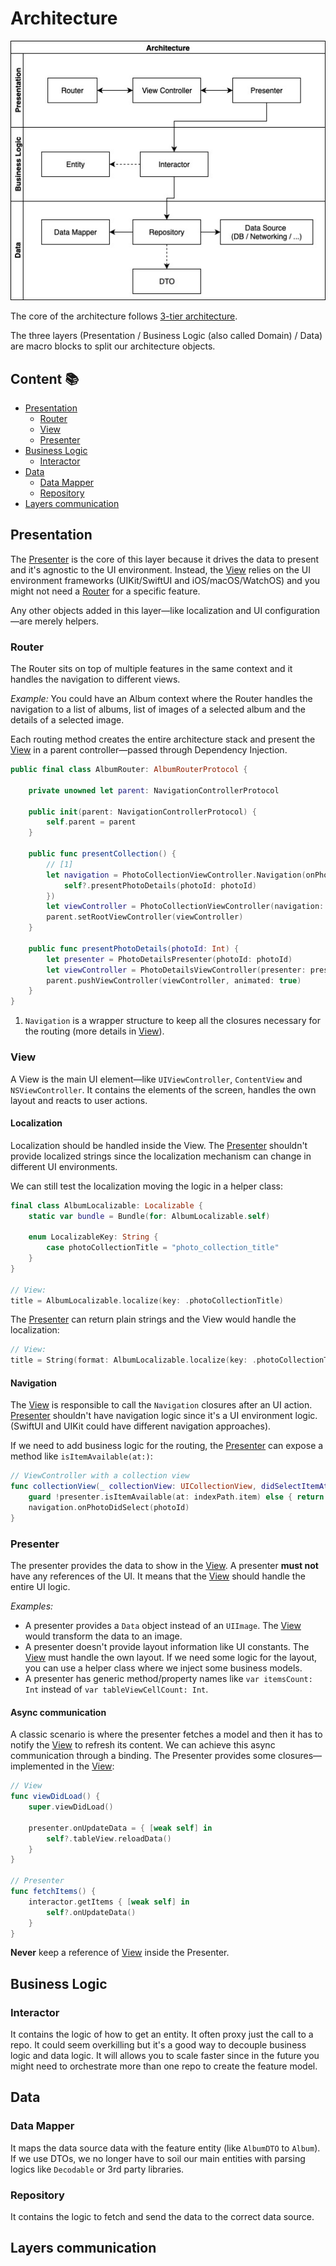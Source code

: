 # Architecture

![Architecture](../.github/images/architecture-1.jpg)

The core of the architecture follows [3-tier architecture](https://en.wikipedia.org/wiki/Multitier_architecture#Three-tier_architecture).

The three layers (Presentation / Business Logic (also called Domain) / Data) are macro blocks to split our architecture objects.

## Content 📚

- [Presentation](#presentation)
  - [Router](#router)
  - [View](#view)
  - [Presenter](#presenter)
- [Business Logic](#business-logic)
  - [Interactor](#interactor)
- [Data](#data)
  - [Data Mapper](#data-mapper)
  - [Repository](#repository)
- [Layers communication](#layers-communication)

## Presentation

The [Presenter](#presenter) is the core of this layer because it drives the data to present and it's agnostic to the UI environment. Instead, the [View](#view) relies on the UI environment frameworks (UIKit/SwiftUI and iOS/macOS/WatchOS) and you might not need a [Router](#router) for a specific feature.

Any other objects added in this layer—like localization and UI configuration—are merely helpers.

### Router

The Router sits on top of multiple features in the same context and it handles the navigation to different views.

_Example:_
You could have an Album context where the Router handles the navigation to a list of albums, list of images of a selected album and the details of a selected image.

Each routing method creates the entire architecture stack and present the [View](#view) in a parent controller—passed through Dependency Injection.

```Swift
public final class AlbumRouter: AlbumRouterProtocol {

    private unowned let parent: NavigationControllerProtocol

    public init(parent: NavigationControllerProtocol) {
        self.parent = parent
    }

    public func presentCollection() {
        // [1]
        let navigation = PhotoCollectionViewController.Navigation(onPhotoDidSelect: { [weak self] photoId in
            self?.presentPhotoDetails(photoId: photoId)
        })
        let viewController = PhotoCollectionViewController(navigation: navigation)
        parent.setRootViewController(viewController)
    }

    public func presentPhotoDetails(photoId: Int) {
        let presenter = PhotoDetailsPresenter(photoId: photoId)
        let viewController = PhotoDetailsViewController(presenter: presenter)
        parent.pushViewController(viewController, animated: true)
    }
}
```

1. `Navigation` is a wrapper structure to keep all the closures necessary for the routing (more details in [View](#view)).

### View

A View is the main UI element—like `UIViewController`, `ContentView` and `NSViewController`. It contains the elements of the screen, handles the own layout and reacts to user actions.

#### Localization

Localization should be handled inside the View. The [Presenter](#presenter) shouldn't provide localized strings since the localization mechanism can change in different UI environments.

We can still test the localization moving the logic in a helper class:

```Swift
final class AlbumLocalizable: Localizable {
    static var bundle = Bundle(for: AlbumLocalizable.self)

    enum LocalizableKey: String {
        case photoCollectionTitle = "photo_collection_title"
    }
}

// View:
title = AlbumLocalizable.localize(key: .photoCollectionTitle)
```

The [Presenter](#presenter) can return plain strings and the View would handle the localization:

```Swift
// View:
title = String(format: AlbumLocalizable.localize(key: .photoCollectionTitle), presenter.albumTitle)
```

#### Navigation

The [View](#view) is responsible to call the `Navigation` closures after an UI action. [Presenter](#presenter) shouldn't have navigation logic since it's a UI environment logic. (SwiftUI and UIKit could have different navigation approaches).

If we need to add business logic for the routing, the [Presenter](#presenter) can expose a method like `isItemAvailable(at:)`:

```Swift
// ViewController with a collection view
func collectionView(_ collectionView: UICollectionView, didSelectItemAt indexPath: IndexPath) {
    guard !presenter.isItemAvailable(at: indexPath.item) else { return }
    navigation.onPhotoDidSelect(photoId)
}
```

### Presenter

The presenter provides the data to show in the [View](#view). A presenter **must not** have any references of the UI. It means that the [View](#view) should handle the entire UI logic.

_Examples:_

- A presenter provides a `Data` object instead of an `UIImage`. The [View](#view) would transform the data to an image.
- A presenter doesn't provide layout information like UI constants. The [View](#view) must handle the own layout. If we need some logic for the layout, you can use a helper class where we inject some business models.
- A presenter has generic method/property names like `var itemsCount: Int` instead of `var tableViewCellCount: Int`.

#### Async communication

A classic scenario is where the presenter fetches a model and then it has to notify the [View](#view) to refresh its content. We can achieve this async communication through a binding. The Presenter provides some closures—implemented in the [View](#view):

```Swift
// View
func viewDidLoad() {
    super.viewDidLoad()

    presenter.onUpdateData = { [weak self] in
        self?.tableView.reloadData()
    }
}

// Presenter
func fetchItems() {
    interactor.getItems { [weak self] in
        self?.onUpdateData()
    }
}
```

**Never** keep a reference of [View](#view) inside the Presenter.

## Business Logic

### Interactor

It contains the logic of how to get an entity. It often proxy just the call to a repo. It could seem overkilling but it's a good way to decouple business logic and data logic. It will allows you to scale faster since in the future you might need to orchestrate more than one repo to create the feature model.

## Data

### Data Mapper

It maps the data source data with the feature entity (like `AlbumDTO` to `Album`). If we use DTOs, we no longer have to soil our main entities with parsing logics like `Decodable` or 3rd party libraries.

### Repository

It contains the logic to fetch and send the data to the correct data source.

## Layers communication

<!-- lower layers don't have reference of upper layers. Only opposite -->
